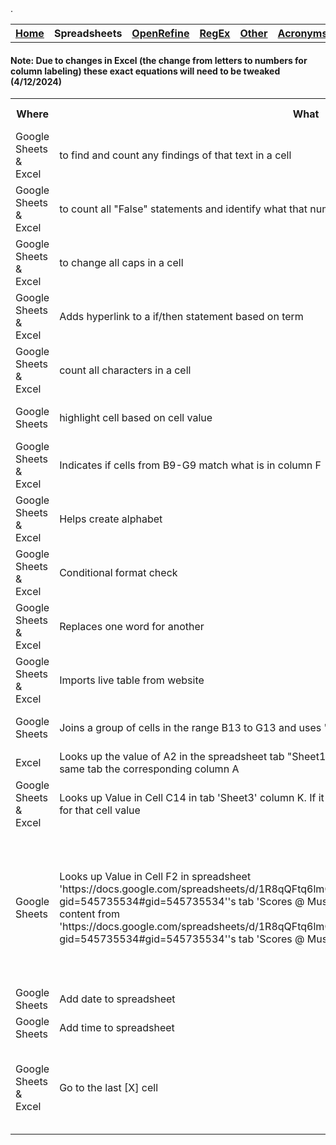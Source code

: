 <table style="width:100%">
  <tr>
    <th><a href="home.md">Home</a></th>
    <th>Spreadsheets</th>
    <th><a href="OpenRefine.md">OpenRefine</a></th>
    <th><a href="RegEx.md">RegEx</a></th>.
	<th><a href="Other.md">Other</a></th>
	<th><a href="Acronyms.md">Acronyms</a></th>
	<th><a href="Glossery.md">Glossery</a></th>
  </tr>
</table>
	<h4>Note: Due to changes in Excel (the change from letters to numbers for column labeling) these exact equations will need to be tweaked (4/12/2024)</h4>
<table>
	<tr>
		<th>Where</th>
		<th>What</th>
		<th>Equation</th>
		<th>Explanation</th>
		<th>Example</th>
		<th>Date Checked</th>
	</tr>
	<tr>
		<td>Google Sheets & Excel</td>
		<td>to find and count any findings of that text in a cell</td>
		<td>=countIf(B3, "*(Sh)Review*")</td>
		<td>Looks in B3 and counts if it finds any "(Sh)Review" in that cell</td>
		<td><a href="https://docs.google.com/spreadsheets/d/1Rmushce4Gin2e-RcT-JL_NJg54GWb5fxofzF4mGpO5Q/edit#gid=0&range=3:3"</a>Example (Row 3)</td>
		<td>November 2023</td>
	</tr>
	<tr>
		<td>Google Sheets & Excel</td>
		<td>to count all "False" statements and identify what that number indicates</td>
		<td>="Un-Suppressed : "&(countif(B4:G4, False))</td>
		<td>Create a True/False situation in Column B. This will only count 
		"False"</td>
		<td><a href="https://docs.google.com/spreadsheets/d/1Rmushce4Gin2e-RcT-JL_NJg54GWb5fxofzF4mGpO5Q/edit#gid=0&range=4:4"</a>Example (Row 4)</td>
		<td>November 2023</td>
	</tr>
	<tr>
		<td>Google Sheets & Excel</td>
		<td>to change all caps in a cell</td>
		<td>=proper(B1)</td>
		<td></td>
		<td><a href="https://docs.google.com/spreadsheets/d/1Rmushce4Gin2e-RcT-JL_NJg54GWb5fxofzF4mGpO5Q/edit#gid=0&range=5:5"</a>Example (Row 5)</td>
		<td>January 2024</td>
	</tr>
	<tr>
		<td>Google Sheets & Excel</td>
		<td>Adds hyperlink to a if/then statement based on term</td>
		<td>=if(A6="Don't know",HYPERLINK("https://www.merriam-webster.com/dictionary/don%27t%20know", "I don't know (for help)"), if(A6="Yes", "Fix in spreadsheet", if(A6="No", "Skip Columns D-E", "")))</td>
		<td></td>
		<td><a href="https://docs.google.com/spreadsheets/d/1Rmushce4Gin2e-RcT-JL_NJg54GWb5fxofzF4mGpO5Q/edit#gid=0&range=6:6"</a>Example (Row 6)</td>
		<td>February 2024</td>
	</tr>
	<tr>
		<td>Google Sheets & Excel</td>
		<td>count all characters in a cell</td>
		<td>=len(A3)</td>
		<td></td>
		<td><a href="https://docs.google.com/spreadsheets/d/1Rmushce4Gin2e-RcT-JL_NJg54GWb5fxofzF4mGpO5Q/edit#gid=0&range=7:7"</a>Example (Row 7)</td>
		<td>February 2024</td>
	</tr>
	 <tr>
		<td>Google Sheets</td>
		<td>highlight cell based on cell value</td>
		<td>=countif(F:F,F:F)>1</td>
		<td>Highlights all cells in Column F that have duplicate values in column F</td>
		<td><a href="https://docs.google.com/spreadsheets/d/1Rmushce4Gin2e-RcT-JL_NJg54GWb5fxofzF4mGpO5Q/edit#gid=1566302292&range=B:D"</a>Example (Column B-D)</td>
		<td>March 2024</td>
	</tr>
	<tr>
		<td>Google Sheets & Excel</td>
		<td>Indicates if cells from B9-G9 match what is in column F</td>
		<td>=countif(B9:G9,F:F)>1</td>
		<td>Highlights all cells in Column F that have duplicate values in column F</td>
		<td><a href="https://docs.google.com/spreadsheets/d/1Rmushce4Gin2e-RcT-JL_NJg54GWb5fxofzF4mGpO5Q/edit#gid=0&range=8:8"</a>Example (Row 8)</td>
		<td>March 2024</td>
	</tr>
	<tr>
		<td>Google Sheets & Excel</td>
		<td>Helps create alphabet</td>
		<td>=CHAR(CODE(A1) + 1)</td>
		<td>Add "A" in the first cell, then put equation in the next, and it will insert a "B". Drag to add more letters. </td>
		<td><a href="https://docs.google.com/spreadsheets/d/1Rmushce4Gin2e-RcT-JL_NJg54GWb5fxofzF4mGpO5Q/edit#gid=0&range=9:9"</a>Example (Row 9)</td>
		<td>April 2024</td>
	</tr>
	<tr>
		<td>Google Sheets & Excel</td>
		<td>Conditional format check</td>
		<td>=if(AND (B25=0, B30=0, B20=0, B15=0, B10=0), "Yes", "No")</td>
		<td>Conditional format that indicates if all indicated cells equal "1" then "Yes"</td>
		<td><a href="https://docs.google.com/spreadsheets/d/1Rmushce4Gin2e-RcT-JL_NJg54GWb5fxofzF4mGpO5Q/edit#gid=0&range=10:11"</a>Example (Rows 10-11)</td>
		<td>April 2024</td>
	</tr>
	<tr>
		<td>Google Sheets & Excel</td>
		<td>Replaces one word for another</td>
		<td>=SUBSTITUTE(A2, "at", "ate") </td>
		<td> </td>
		<td><a href="https://docs.google.com/spreadsheets/d/1Rmushce4Gin2e-RcT-JL_NJg54GWb5fxofzF4mGpO5Q/edit#gid=0&range=12:12"</a>Example (Row 12)</td>
		<td>April 2024</td>
	</tr>
	<tr>
		<td>Google Sheets & Excel</td>
		<td>Imports live table from website</td>
		<td>=importhtml("https://en.wikipedia.org/wiki/Hans_Zimmer_discography", "Table", 1)</td>
		<td>Equation imports Table 1 found on Hanz Zimmer's discography wikipedia page. </td>
		<td><a href="https://docs.google.com/spreadsheets/d/1Rmushce4Gin2e-RcT-JL_NJg54GWb5fxofzF4mGpO5Q/edit#gid=1566302292&range=F:J"</a>Example (Column F-J)</td>
		<td>April 2024</td>
	</tr>
	<tr>
		<td>Google Sheets</td>
		<td>Joins a group of cells in the range B13 to G13 and uses "-" as the joining character</td>
		<td>=JOIN("-",B13:G13)</td>
		<td>For Excel, use TEXTJOIN("-",TRUE, B13:G13). TESTJOIN also works in Sheets</td>
		<td><a href="https://docs.google.com/spreadsheets/d/1Rmushce4Gin2e-RcT-JL_NJg54GWb5fxofzF4mGpO5Q/edit#gid=0&range=13:13"</a>Example (Row 13)</td>
		<td>April 2024</td>
	</tr>
	<tr>
		<td>Excel</td>
		<td>Looks up the value of A2 in the spreadsheet tab "Sheet1 Column B then upon match, imports from the same tab the corresponding column A</td>
		<td>=XLOOKUP(A2, Sheet1!B:B, Sheet1!A:A)</td>
		<td>This works with tabs within the same spreadsheet</td>
		<td>N/A</td>
		<td>September 2024</td>
	</tr>
	<tr>
		<td>Google Sheets & Excel</td>
		<td>Looks up Value in Cell C14 in tab 'Sheet3' column K. If it is found, it will display content from column L for that cell value</td>
		<td>XLOOKUP(C14,Sheet3!K:K,Sheet3!L:L)</td>
		<td>This is for working within the same spreadsheet. </td>
		<td><a href="https://docs.google.com/spreadsheets/d/1Rmushce4Gin2e-RcT-JL_NJg54GWb5fxofzF4mGpO5Q/edit#gid=0&range=14:14"</a>Example (Row 14)</td>
		<td>September 2024</td>
	</tr>
		<tr>
		<td>Google Sheets</td>
		<td>Looks up Value in Cell F2 in spreadsheet 'https://docs.google.com/spreadsheets/d/1R8qQFtq6lmGVkXyDV3jdNX5SD_AVHBH9_FI4kTGCuiU/edit?gid=545735534#gid=545735534''s tab 
'Scores @ Music Library' column A. If it is found, it will display content from 'https://docs.google.com/spreadsheets/d/1R8qQFtq6lmGVkXyDV3jdNX5SD_AVHBH9_FI4kTGCuiU/edit?gid=545735534#gid=545735534''s tab 
'Scores @ Music Library' column AM</td>
		<td>xlookup(F2,IMPORTRANGE("https://docs.google.com/spreadsheets/d/1R8qQFtq6lmGVkXyDV3jdNX5SD_AVHBH9_FI4kTGCuiU/edit?gid=545735534#gid=545735534","Scores @ Music Library!a1:a"),IMPORTRANGE("https://docs.google.com/spreadsheets/d/1R8qQFtq6lmGVkXyDV3jdNX5SD_AVHBH9_FI4kTGCuiU/edit?gid=545735534#gid=545735534","Scores @ Music Library!m1:m"))</td>
		<td>xlookup(F2,IMPORTRANGE("[link to second spreadsheet you are working with]","[Tab name from that spreadsheet you are looking in]![Column where the value of "F" is in the second spareadsheet]"),IMPORTRANGE("[link to second spreadsheet you are working with]","[Tab name from that spreadsheet you are looking in]![Column you want to add to your first spreadsheet]"))</td>
		<td>N/A</td>
		<td>September 2024</td>
	</tr>
		<tr>
		<td>Google Sheets</td>
		<td>Add date to spreadsheet</td>
		<td>CTRL + ;</td>
		<td>N/A</td>
		<td>N/A</td>
		<td>September 2024</td>
	</tr>
	<tr>
		<td>Google Sheets</td>
		<td>Add time to spreadsheet</td>
		<td>CTRL + Shift + ;</td>
		<td>N/A</td>
		<td>N/A</td>
		<td>September 2024</td>
	</tr>
	<tr>
		<td>Google Sheets & Excel</td>
		<td>Go to the last [X] cell</td>
		<td>CTRL + Shift + [arrow]</td>
		<td>If you are clicked on an occupied cell and want to go to the bottom, this will take you to the first empty cell. If you are clicked on an empty cell and want to go to an occupied cell, this will take you to the first occupied cell.</td>
		<td>N/A</td>
		<td>April 2025</td>
	</tr>
</table>
